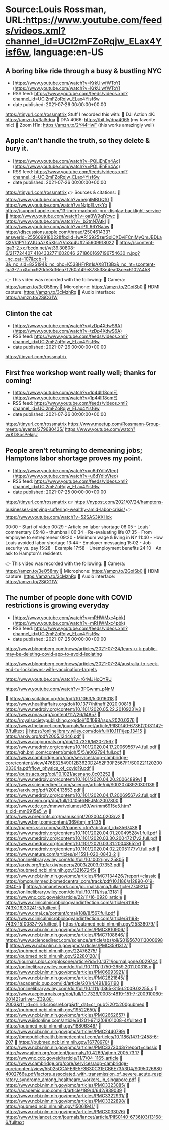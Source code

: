 # Source:Louis Rossman, URL:https://www.youtube.com/feeds/videos.xml?channel_id=UCl2mFZoRqjw_ELax4Yisf6w, language:en-US

## A boring bike ride through a busy & bustling NYC
 - [https://www.youtube.com/watch?v=KrkUiwfWToY](https://www.youtube.com/watch?v=KrkUiwfWToY)
 - RSS feed: https://www.youtube.com/feeds/videos.xml?channel_id=UCl2mFZoRqjw_ELax4Yisf6w
 - date published: 2021-07-26 00:00:00+00:00

https://tinyurl.com/rossmatrix
Stuff I recorded this with:
🔵 DJI Action 4K: https://amzn.to/3aI5dqa
🔵 DPA 4066: https://bit.ly/dpa4065 (my favorite mic)
🔵 Zoom H1n: https://amzn.to/2Y44HwF (this works amazingly well)

## Apple can't handle the truth, so they delete & bury it.
 - [https://www.youtube.com/watch?v=PQLjEhEn4Ac](https://www.youtube.com/watch?v=PQLjEhEn4Ac)
 - RSS feed: https://www.youtube.com/feeds/videos.xml?channel_id=UCl2mFZoRqjw_ELax4Yisf6w
 - date published: 2021-07-26 00:00:00+00:00

https://tinyurl.com/rossmatrix
👉 Sources & citations:
🔵 https://www.youtube.com/watch?v=neigIMBUQf0
🔵 https://www.youtube.com/watch?v=NzjoELvrkYo
🔵 https://support.apple.com/13-inch-macbook-pro-display-backlight-service
🔵 https://www.youtube.com/watch?v=oaBW9qlYcwc
🔵 https://www.youtube.com/watch?v=_b3tnN7AtkI
🔵 https://www.youtube.com/watch?v=rPfL66YBaaw
🔵 https://discussions.apple.com/thread/250461433?answerId=255609918022&fbclid=IwAR1S925zerSolCXDviFCniMyQmJBDLaQXVk1PY1qVJUqAzK5XIscYVo3p4U#255609918022
🔵 https://scontent-lga3-2.xx.fbcdn.net/v/t39.30808-6/217724407_4184332771602046_2718601697196754630_n.jpg?_nc_cat=107&ccb=1-3&_nc_sid=825194&_nc_ohc=K538HFrRn1sAX8Tf3Bx&_nc_ht=scontent-lga3-2.xx&oh=920de3df6ea71260a149e878538e4ea0&oe=6102A458

👉 This video was recorded with the following:
🔵 Camera: https://amzn.to/3eO58my
🔵 Microphone: https://amzn.to/2GoiSb0
🔵 HDMI capture: https://amzn.to/3cMzhRq
🔵 Audio interface: https://amzn.to/2SiCG1W

## Clinton the cat
 - [https://www.youtube.com/watch?v=tzDp4XdwS6A](https://www.youtube.com/watch?v=tzDp4XdwS6A)
 - RSS feed: https://www.youtube.com/feeds/videos.xml?channel_id=UCl2mFZoRqjw_ELax4Yisf6w
 - date published: 2021-07-26 00:00:00+00:00

https://tinyurl.com/rossmatrix

## First free workshop went really well; thanks for coming!
 - [https://www.youtube.com/watch?v=1p44lI18omE](https://www.youtube.com/watch?v=1p44lI18omE)
 - RSS feed: https://www.youtube.com/feeds/videos.xml?channel_id=UCl2mFZoRqjw_ELax4Yisf6w
 - date published: 2021-07-26 00:00:00+00:00

https://tinyurl.com/rossmatrix
https://www.meetup.com/Rossmann-Group-meetup/events/279680435/
https://www.youtube.com/watch?v=KDSosPekjjU

## People aren't returning to demeaning jobs; Hamptons labor shortage proves my point.
 - [https://www.youtube.com/watch?v=u6dYdlbVteo](https://www.youtube.com/watch?v=u6dYdlbVteo)
 - RSS feed: https://www.youtube.com/feeds/videos.xml?channel_id=UCl2mFZoRqjw_ELax4Yisf6w
 - date published: 2021-07-25 00:00:00+00:00

https://tinyurl.com/rossmatrix
👉 https://nypost.com/2021/07/24/hamptons-businesses-denying-suffering-wealthy-amid-labor-crisis/
👉 https://www.youtube.com/watch?v=52SAS3KXHck

00:00 - Start of video
00:29 - Article on labor shortage
06:05 - Louis' commentary
05:48 - thumbnail
06:34 - Re-evaluating life
07:35 - From employee to entrepreneur
09:20 - Minimum wage & living in NY
11:40 - How Louis avoided labor shortage
13:44 - Employer messaging
15:02 - Job security vs. pay
15:28 - Example
17:58 - Unemployment benefits
24:10 - An ask to Hampton's residents

👉 This video was recorded with the following:
🔵 Camera: https://amzn.to/3eO58my
🔵 Microphone: https://amzn.to/2GoiSb0
🔵 HDMI capture: https://amzn.to/3cMzhRq
🔵 Audio interface: https://amzn.to/2SiCG1W

## The number of people done with COVID restrictions is growing everyday
 - [https://www.youtube.com/watch?v=mRHWMxc4pbk](https://www.youtube.com/watch?v=mRHWMxc4pbk)
 - RSS feed: https://www.youtube.com/feeds/videos.xml?channel_id=UCl2mFZoRqjw_ELax4Yisf6w
 - date published: 2021-07-25 00:00:00+00:00

https://www.bloomberg.com/news/articles/2021-07-24/fears-u-k-public-may-be-deleting-covid-app-to-avoid-isolating

https://www.bloomberg.com/news/articles/2021-07-24/australia-to-seek-end-to-lockdowns-with-vaccination-targets

https://www.youtube.com/watch?v=r6rMJHcQYRU

https://www.youtube.com/watch?v=3PGwnm_pNnM

🔵  https://aip.scitation.org/doi/pdf/10.1063/5.0016018
🔵  https://www.healthaffairs.org/doi/10.1377/hlthaff.2020.00818
🔵  https://www.medrxiv.org/content/10.1101/2020.05.22.20109231v3
🔵  https://www.pnas.org/content/117/26/14857
🔵  https://royalsocietypublishing.org/doi/10.1098/rspa.2020.0376
🔵  https://www.thelancet.com/journals/lancet/article/PIIS0140-6736(20)31142-9/fulltext
🔵  https://onlinelibrary.wiley.com/doi/full/10.1111/jep.13415
🔵  https://arxiv.org/pdf/2005.12446.pdf
🔵  https://www.acpjournals.org/doi/10.7326/M20-2567
🔵  https://www.medrxiv.org/content/10.1101/2020.04.17.20069567v4.full.pdf
🔵  https://gh.bmj.com/content/bmjgh/5/5/e002794.full.pdf
🔵  https://www.cambridge.org/core/services/aop-cambridge-core/content/view/476E32549012B3620D2452F30F2567F1/S0022112020003304a.pdf/flow_physics_of_covid19.pdf
🔵  https://pubs.acs.org/doi/10.1021/acsnano.0c03252
🔵  https://www.medrxiv.org/content/10.1101/2020.04.20.20064899v1
🔵  https://www.sciencedirect.com/science/article/pii/S0020748920301139
🔵  https://arxiv.org/pdf/2004.13553.pdf
🔵  https://www.medrxiv.org/content/10.1101/2020.04.17.20069567v2.full.pdf
🔵  https://www.nejm.org/doi/full/10.1056/NEJMc2007800
🔵  https://www.cdc.gov/mmwr/volumes/69/wr/mm6915e5.htm?s_cid=mm6915e5_w
🔵  https://www.preprints.org/manuscript/202004.0203/v2
🔵  https://www.bmj.com/content/369/bmj.m1435
🔵  https://papers.ssrn.com/sol3/papers.cfm?abstract_id=3567438
🔵  https://www.medrxiv.org/content/10.1101/2020.04.01.20049528v1.full.pdf
🔵  https://www.medrxiv.org/content/10.1101/2020.03.30.20047217v2.full.pdf
🔵  https://www.medrxiv.org/content/10.1101/2020.03.31.20048652v1
🔵  https://www.medrxiv.org/content/10.1101/2020.04.02.20051177v1.full.pdf
🔵  https://www.nature.com/articles/s41591-020-0843-2
🔵  https://onlinelibrary.wiley.com/doi/full/10.1002/jmv.25805
🔵  https://arxiv.org/ftp/arxiv/papers/2003/2003.07353.pdf
🔵  https://pubmed.ncbi.nlm.nih.gov/32167245/
🔵  https://www.ncbi.nlm.nih.gov/pmc/articles/PMC7134426/?report=classic
🔵  https://bmcpulmmed.biomedcentral.com/track/pdf/10.1186/s12890-019-0940-5
🔵  https://jamanetwork.com/journals/jama/fullarticle/2749214
🔵  https://onlinelibrary.wiley.com/doi/full/10.1111/risa.13181
🔵  https://wwwnc.cdc.gov/eid/article/22/11/16-0920_article
🔵  https://www.clinicalmicrobiologyandinfection.com/article/S1198-743X(16)30241-5/fulltext
🔵  https://www.cmaj.ca/content/cmaj/188/8/567.full.pdf
🔵  https://www.clinicalmicrobiologyandinfection.com/article/S1198-743X(15)00837-X/fulltext
🔵  https://pubmed.ncbi.nlm.nih.gov/25336079/
🔵  https://www.ncbi.nlm.nih.gov/pmc/articles/PMC3810906/
🔵  https://www.ncbi.nlm.nih.gov/pmc/articles/PMC7108646/
🔵  https://www.sciencedirect.com/science/article/abs/pii/S0195670113000698
🔵  https://www.ncbi.nlm.nih.gov/pmc/articles/PMC3591312/
🔵  https://pubmed.ncbi.nlm.nih.gov/22476275/
🔵  https://pubmed.ncbi.nlm.nih.gov/22280120/
🔵  https://journals.plos.org/plosone/article?id=10.1371/journal.pone.0029744
🔵  https://onlinelibrary.wiley.com/doi/full/10.1111/j.1750-2659.2011.00318.x
🔵  https://www.ncbi.nlm.nih.gov/pmc/articles/PMC6993921/
🔵  https://www.ncbi.nlm.nih.gov/pmc/articles/PMC2821845/
🔵  https://academic.oup.com/jid/article/201/4/491/861190
🔵  https://onlinelibrary.wiley.com/doi/full/10.1111/j.1365-3156.2009.02255.x
🔵  https://www.acpjournals.org/doi/full/10.7326/0003-4819-151-7-200910060-00142?url_ver=Z39.88-2003&rfr_id=ori:rid:crossref.org&rfr_dat=cr_pub%20%200pubmed
🔵  https://pubmed.ncbi.nlm.nih.gov/19522650/
🔵  https://www.ncbi.nlm.nih.gov/pmc/articles/PMC2662657/
🔵  https://www.ijidonline.com/article/S1201-9712(08)01008-4/fulltext
🔵  https://pubmed.ncbi.nlm.nih.gov/18806349/
🔵  https://www.ncbi.nlm.nih.gov/pmc/articles/PMC2440799/
🔵  https://bmcpublichealth.biomedcentral.com/articles/10.1186/1471-2458-6-207
🔵  https://pubmed.ncbi.nlm.nih.gov/16778970/
🔵  https://www.ncbi.nlm.nih.gov/pmc/articles/PMC3373043/?report=classic
🔵  http://www.ajtmh.org/content/journals/10.4269/ajtmh.2005.73.17
🔵  https://wwwnc.cdc.gov/eid/article/11/7/04-1165_article
🔵  https://www.cambridge.org/core/services/aop-cambridge-core/content/view/55025CCAFE6E5F3B30C31ECB6E73A3D4/S0950268804002766a.pdf/factors_associated_with_transmission_of_severe_acute_respiratory_syndrome_among_healthcare_workers_in_singapore.pdf
🔵  https://www.ncbi.nlm.nih.gov/pmc/articles/PMC3323085/
🔵  https://academic.oup.com/jid/article/189/4/642/839039
🔵  https://www.ncbi.nlm.nih.gov/pmc/articles/PMC3322931/
🔵  https://www.ncbi.nlm.nih.gov/pmc/articles/PMC3322898/
🔵  https://pubmed.ncbi.nlm.nih.gov/15061941/
🔵  https://www.ncbi.nlm.nih.gov/pmc/articles/PMC3033076/
🔵  https://www.thelancet.com/journals/lancet/article/PIIS0140-6736(03)13168-6/fulltext

